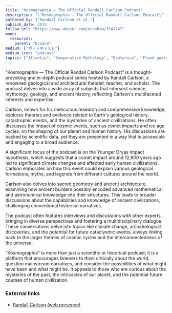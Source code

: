 ```yaml
---
title: "Kosmographia — The Official Randall Carlson Podcast"
description: "\"Kosmographia — The Official Randall Carlson Podcast\" is a thought-provoking and in-depth podcast series hosted by Randall Carlson, a renowned geological and architectural theorist, teacher, and scholar. The podcast delves into a wide array of subjects that intersect science, mythology, geology, and ancient history, reflecting Carlson's multifaceted interests and expertise."
authored_by: ["Randall Carlson et al."]
publish_date: 2019
follow_url: "https://www.deezer.com/en/show/3741747"
menu:
  resources:
    parent: "browse"
medium: ["ポッドキャスト"]
medium_icon: "podcast"
topics: ["Atlantis", "Comparative Mythology", "Esoterica", "Flood geology", "History of science", "Precession", "Sacred Geometry"]
---
```


"Kosmographia — The Official Randall Carlson Podcast" is a thought-provoking and in-depth podcast series hosted by Randall Carlson, a renowned geological and architectural theorist, teacher, and scholar. The podcast delves into a wide array of subjects that intersect science, mythology, geology, and ancient history, reflecting Carlson's multifaceted interests and expertise.

Carlson, known for his meticulous research and comprehensive knowledge, explores theories and evidence related to Earth's geological history, catastrophic events, and the mysteries of ancient civilizations. He often discusses the impact of cosmic events, such as comet impacts and ice age cycles, on the shaping of our planet and human history. His discussions are backed by scientific data, yet they are presented in a way that is accessible and engaging to a broad audience.

A significant focus of the podcast is on the Younger Dryas impact hypothesis, which suggests that a comet impact around 12,800 years ago led to significant climate changes and affected early human civilizations. Carlson elaborates on how this event could explain various geological formations, myths, and legends from different cultures around the world.

Carlson also delves into sacred geometry and ancient architecture, examining how ancient builders possibly encoded advanced mathematical and astronomical knowledge into their structures. This leads to broader discussions about the capabilities and knowledge of ancient civilizations, challenging conventional historical narratives.

The podcast often features interviews and discussions with other experts, bringing in diverse perspectives and fostering a multidisciplinary dialogue. These conversations delve into topics like climate change, archaeological discoveries, and the potential for future cataclysmic events, always linking back to the larger themes of cosmic cycles and the interconnectedness of the universe.

"Kosmographia" is more than just a scientific or historical podcast; it is a platform that encourages listeners to think critically about the world, question mainstream narratives, and consider the possibilities of what might have been and what might be. It appeals to those who are curious about the mysteries of the past, the intricacies of our planet, and the potential future courses of human civilization.

### External links

- [Randall Carlson (web presence)](https://randallcarlson.com/)

